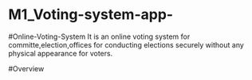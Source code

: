 # M1_Voting-system-app-

#Online-Voting-System
  It is an online voting system for committe,election,offices for conducting elections securely without any physical appearance for voters.
  
 #Overview
 
